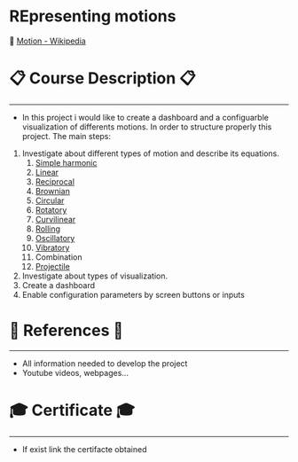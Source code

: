# REpresenting motions

:link: [Motion - Wikipedia]([link](https://en.wikipedia.org/wiki/Motion))

# :clipboard: Course Description :clipboard:
---

* In this project i would like to create a dashboard and a configuarble visualization of differents motions. In order to structure properly this project. The main steps:

1. Investigate about different types of motion and describe its equations.
   1. [Simple harmonic](https://en.wikipedia.org/wiki/Simple_harmonic_motion)
   2. [Linear](https://en.wikipedia.org/wiki/Linear_motion)
   3. [Reciprocal](https://en.wikipedia.org/wiki/Reciprocating_motion)
   4. [Brownian](https://en.wikipedia.org/wiki/Brownian_motion)
   5. [Circular](https://en.wikipedia.org/wiki/Circular_motion)
   6. [Rotatory](https://en.wikipedia.org/wiki/Rotation)
   7. [Curvilinear](https://en.wikipedia.org/wiki/Curvilinear_motion)
   8. [Rolling](https://en.wikipedia.org/wiki/Rolling)
   9. [Oscillatory](https://en.wikipedia.org/wiki/Oscillation)
   10. [Vibratory](https://en.wikipedia.org/wiki/Vibration)
   11. Combination
   12. [Projectile](https://en.wikipedia.org/wiki/Projectile_motion)
2. Investigate about types of visualization.
3. Create a dashboard
4. Enable configuration parameters by screen buttons or inputs







# :page_facing_up: References :page_facing_up:
--- 
* All information needed to develop the project
* Youtube videos, webpages...
  


# :mortar_board: Certificate :mortar_board:
---
* If exist link the certifacte obtained
